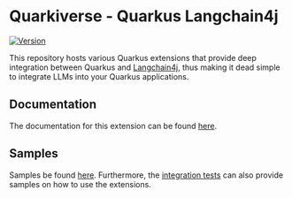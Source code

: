 # Quarkiverse - Quarkus Langchain4j

[![Version](https://img.shields.io/maven-central/v/io.quarkiverse.langchain4j/quarkus-langchain4j?logo=apache-maven&style=flat-square)](https://search.maven.org/artifact/io.quarkiverse.langchain4j/quarkus-langchain4j)

This repository hosts various Quarkus extensions that provide deep integration between Quarkus and [Langchain4j](https://github.com/langchain4j/langchain4j), thus making it dead simple to integrate LLMs into your Quarkus applications.

## Documentation

The documentation for this extension can be found [here](https://github.com/quarkiverse/quarkus-langchain4j/tree/main/docs).

## Samples

Samples be found [here](https://github.com/quarkiverse/quarkus-langchain4j/tree/main/samples).
Furthermore, the [integration tests](https://github.com/quarkiverse/quarkus-langchain4j/tree/main/integration-tests) can also provide samples on how to use the extensions.




